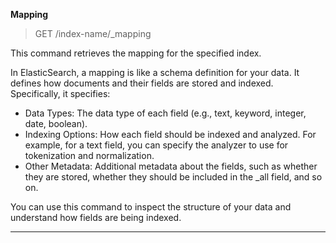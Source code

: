 **Mapping**

> GET /index-name/_mapping

This command retrieves the mapping for the specified index.

In ElasticSearch, a mapping is like a schema definition for your data. It defines how documents and their fields are stored and indexed. Specifically, it specifies:
- Data Types: The data type of each field (e.g., text, keyword, integer, date, boolean).
- Indexing Options: How each field should be indexed and analyzed. For example, for a text field, you can specify the analyzer to use for tokenization and normalization.
- Other Metadata: Additional metadata about the fields, such as whether they are stored, whether they should be included in the _all field, and so on.

You can use this command to inspect the structure of your data and understand how fields are being indexed.

---
